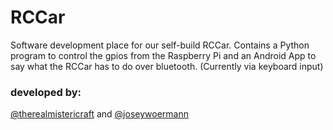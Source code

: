 # RCCar
Software development place for our self-build RCCar. Contains a Python program to control the gpios from the Raspberry Pi and an Android App to say what the RCCar has to do over bluetooth. (Currently via keyboard input)

### developed by:
[@therealmistericraft](https://github.com/therealmistericraft/) and [@joseywoermann](https://github.com/joseywoermann/)
